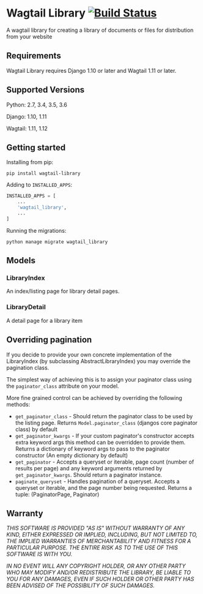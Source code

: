 # Wagtail Library [![Build Status](https://travis-ci.com/omni-digital/omni-wagtail-library.svg?token=9QKsFUYHUxekS7Q4cLHs&branch=master)](https://travis-ci.com/omni-digital/omni-wagtail-library)

A wagtail library for creating a library of documents or files for distribution from your website

## Requirements

Wagtail Library requires Django 1.10 or later and Wagtail 1.11 or later.

## Supported Versions

Python: 2.7, 3.4, 3.5, 3.6

Django: 1.10, 1.11

Wagtail: 1.11, 1.12

## Getting started

Installing from pip:

```
pip install wagtail-library
```

Adding to `INSTALLED_APPS`:

```python
INSTALLED_APPS = [
    ...
    'wagtail_library',
    ...
]
```

Running the migrations:

```
python manage migrate wagtail_library
```

## Models

### LibraryIndex

An index/listing page for library detail pages.

### LibraryDetail

A detail page for a library item

## Overriding pagination

If you decide to provide your own concrete implementation of the LibraryIndex (by subclassing AbstractLibraryIndex) you may override the pagination class.

The simplest way of achieving this is to assign your paginator class using the `paginator_class` attribute on your model.

More fine grained control can be achieved by overriding the following methods:

 - `get_paginator_class` - Should return the paginator class to be used by the listing page.  Returns `Model.paginator_class` (djangos core paginator class) by default
 - `get_paginator_kwargs` - If your custom paginator's constructor accepts extra keyword args this method can be overridden to provide them.  Returns a dictionary of keyword args to pass to the paginator constructor (An empty dictionary by default)
 - `get_paginator` - Accepts a queryset or iterable, page count (number of results per page) and any keyword arguments returned by `get_paginator_kwargs`. Should return a paginator instance.
 - `paginate_queryset` - Handles pagination of a queryset. Accepts a queryset or iterable, and the page number being requested. Returns a tuple: (PaginatorPage, Paginator)

## Warranty


*THIS SOFTWARE IS PROVIDED "AS IS" WITHOUT WARRANTY OF ANY KIND, EITHER EXPRESSED OR IMPLIED, INCLUDING, BUT NOT LIMITED TO, THE IMPLIED WARRANTIES OF MERCHANTABILITY AND FITNESS FOR A PARTICULAR PURPOSE. THE ENTIRE RISK AS TO THE USE OF THIS SOFTWARE IS WITH YOU.*

*IN NO EVENT WILL ANY COPYRIGHT HOLDER, OR ANY OTHER PARTY WHO MAY MODIFY AND/OR REDISTRIBUTE THE LIBRARY, BE LIABLE TO YOU FOR ANY DAMAGES, EVEN IF SUCH HOLDER OR OTHER PARTY HAS BEEN ADVISED OF THE POSSIBILITY OF SUCH DAMAGES.*
